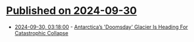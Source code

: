 # [Published on 2024-09-30](index.md)

* [2024-09-30, 03:18:00](https://soylentnews.org/article.pl?sid=24/09/28/1420235&from=rss) - [Antarctica’s 'Doomsday' Glacier Is Heading For Catastrophic Collapse](https://soylentnews.org/article.pl?sid=24/09/28/1420235&from=rss)
